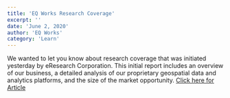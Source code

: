 ```yaml
---
title: 'EQ Works Research Coverage'
excerpt: ''
date: 'June 2, 2020'
author: 'EQ Works'
category: 'Learn'
---
```


We wanted to let you know about research coverage that was initiated yesterday by eResearch Corporation. This initial report includes an overview of our business, a detailed analysis of our proprietary geospatial data and analytics platforms, and the size of the market opportunity. [Click here for Article](https://eresearch.com/2020/06/01/eresearch-reports/eq-inc-initiation-report-analytics-company-in-the-location-based-big-data-market/)